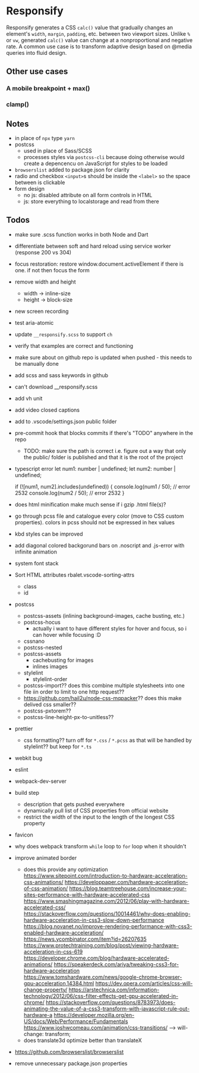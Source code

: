 # Responsify
Responsify generates a CSS `calc()` value that gradually changes an element's `width`, `margin`, `padding`, etc. between two viewport sizes. Unlike `%` or `vw`, generated `calc()` value can change at a nonproportional and negative rate. A common use case is to transform adaptive design based on @media queries into fluid design.

## Other use cases
### A mobile breakpoint + max()

### clamp()

## Notes
- in place of `npx` type `yarn`
- postcss
    - used in place of Sass/SCSS
    - processes styles via `postcss-cli` because doing otherwise would create a depencencu on JavaScript for styles to be loaded
- `browserslist` added to package.json for clarity
- radio and checkbox `<input>`s should be inside the `<label>` so the space between is clickable
- form design
    - no js: disabled attribute on all form controls in HTML
    - js: store everything to localstorage and read from there

## Todos
- make sure .scss function works in both Node and Dart
- differentiate between soft and hard reload using service worker (response 200 vs 304)
- focus restoration: restore window.document.activeElement if there is one. if not then focus the form
- remove width and height
    - width -> inline-size
    - height -> block-size
- new screen recording
- test aria-atomic
- update `__responsify.scss` to support `ch`
- verify that examples are correct and functioning
- make sure about on github repo is updated when pushed - this needs to be manually done
- add scss and sass keywords in github
- can't download __responsify.scss

- add vh unit
- add video closed captions
- add to .vscode/settings.json public folder
- pre-commit hook that blocks commits if there's "TODO" anywhere in the repo
    - TODO: make sure the path is correct i.e. figure out a way that only the public/ folder is published and that it is the root of the project
- typescript error
    let num1: number | undefined;
    let num2: number | undefined;

    if (![num1, num2].includes(undefined)) {
        console.log(num1 / 50); // error 2532
        console.log(num2 / 50); // error 2532
    }
- does html minification make much sense if i gzip .html file(s)?
- go through pcss file and catalogue every color (move to CSS custom properties). colors in pcss should not be expressed in hex values
- kbd styles can be improved
- add diagonal colored backgorund bars on .noscript and .js-error with infinite animation
- system font stack
- Sort HTML attributes rbalet.vscode-sorting-attrs
    - class
    - id
- postcss
    - postcss-assets (inlining background-images, cache busting, etc.)
    - postcss-hocus
        - actually i want to have different styles for hover and focus, so i can hover while focusing :D
    - cssnano
    - postcss-nested
    - postcss-assets
        - cachebusting for images
        - inlines images
    - stylelint
        - stylelint-order
    - postcss-import?? does this combine multiple stylesheets into one file iin order to limit to one http request??
    - https://github.com/hail2u/node-css-mqpacker?? does this make delived css smaller??
    - postcss-pxtorem??
    - postcss-line-height-px-to-unitless??
- prettier
    - css formatting?? turn off for `*.css` / `*.pcss` as that will be handled by stylelint?? but keep for `*.ts`
- webkit bug
- eslint
- webpack-dev-server
- build step
    - description that gets pushed everywhere
    - dynamically pull list of CSS properties from official website
    - restrict the width of the input to the length of the longest CSS property
- favicon
- why does webpack transform `while` loop to `for` loop when it shouldn't
- improve animated border
    - does this provide any optimization
        https://www.sitepoint.com/introduction-to-hardware-acceleration-css-animations/
        https://developpaper.com/hardware-acceleration-of-css-animation/
        https://blog.teamtreehouse.com/increase-your-sites-performance-with-hardware-accelerated-css
        https://www.smashingmagazine.com/2012/06/play-with-hardware-accelerated-css/
        https://stackoverflow.com/questions/10014461/why-does-enabling-hardware-acceleration-in-css3-slow-down-performance
        https://blog.novanet.no/improve-rendering-performance-with-css3-enabled-hardware-acceleration/
        https://news.ycombinator.com/item?id=26207635
        https://www.protechtraining.com/blog/post/viewing-hardware-acceleration-in-css-619
        https://developer.chrome.com/blog/hardware-accelerated-animations/
        https://speakerdeck.com/ariya/tweaking-css3-for-hardware-acceleration
        https://www.tomshardware.com/news/google-chrome-browser-gpu-acceleration,14384.html
        https://dev.opera.com/articles/css-will-change-property/
        https://arstechnica.com/information-technology/2012/06/css-filter-effects-get-gpu-accelerated-in-chrome/
        https://stackoverflow.com/questions/8783973/does-animating-the-value-of-a-css3-transform-with-javascript-rule-out-hardware-a
        https://developer.mozilla.org/en-US/docs/Web/Performance/Fundamentals
        https://www.joshwcomeau.com/animation/css-transitions/ -->
        will-change: transform;
    - does translate3d optimize better than translateX
- https://github.com/browserslist/browserslist
- remove unnecessary package.json properties

